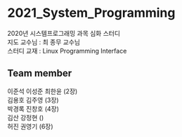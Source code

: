 # 2021_System_Programming
2020년 시스템프로그래밍 과목 심화 스터디 <br>
지도 교수님 : 최 종무 교수님<br>
스터디 교재 : Linux Programming Interface
## Team member
이준석 이성준 최한윤 (2장)<br>
김용호 김주영 (3장)<br>
박경록 진창호 (4장)<br>
김산 강정현 () <br>
허진 권영기 (6장)<br>
